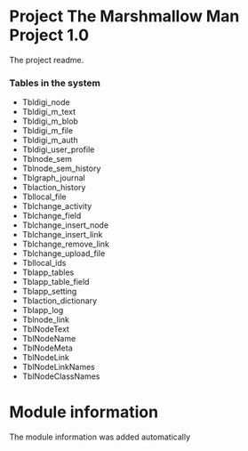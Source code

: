 
# Project The Marshmallow Man Project 1.0

The project readme.


### Tables in the system
 - Tbldigi_node
 - Tbldigi_m_text
 - Tbldigi_m_blob
 - Tbldigi_m_file
 - Tbldigi_m_auth
 - Tbldigi_user_profile
 - Tblnode_sem
 - Tblnode_sem_history
 - Tblgraph_journal
 - Tblaction_history
 - Tbllocal_file
 - Tblchange_activity
 - Tblchange_field
 - Tblchange_insert_node
 - Tblchange_insert_link
 - Tblchange_remove_link
 - Tblchange_upload_file
 - Tbllocal_ids
 - Tblapp_tables
 - Tblapp_table_field
 - Tblapp_setting
 - Tblaction_dictionary
 - Tblapp_log
 - Tblnode_link
 - TblNodeText
 - TblNodeName
 - TblNodeMeta
 - TblNodeLink
 - TblNodeLinkNames
 - TblNodeClassNames
# Module information 

The module information was added automatically
